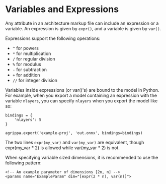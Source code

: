 # Variables and Expressions

Any attribute in an architecture markup file can include an expression or a variable. An expression is given by `expr()`, and a variable is given by `var()`. 

Expressions support the following operations:
- `^` for powers
- `*` for multiplication
- `/` for regular division
- `%` for modulus
- `-` for subtraction
- `+` for addition
- `//` for integer division

Variables inside expressions (or var()'s) are bound to the model in Python. For example, when you export a model containing an expression with the variable `nlayers`, you can specify `nlayers` when you export the model like so:

```
bindings = {
    'nlayers': 5
}

agrippa.export('example-proj', 'out.onnx', bindings=bindings)
```

The two lines `expr(my_var)` and `var(my_var)` are equivalent, though expr(my_var * 2) is allowed while var(my_var * 2) is not.

When specifying variable sized dimensions, it is recommended to use the following pattern:

```
<!-- An example parameter of dimensions [2n, n] -->
<params name="ExampleParam" dim="[expr(2 * n), var(n)]">
```
